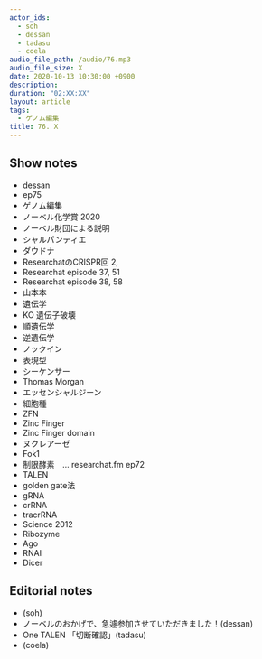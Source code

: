 ```yaml
---
actor_ids:
  - soh
  - dessan
  - tadasu
  - coela
audio_file_path: /audio/76.mp3
audio_file_size: X
date: 2020-10-13 10:30:00 +0900
description: 
duration: "02:XX:XX"
layout: article
tags:
  - ゲノム編集
title: 76. X
---
```

## Show notes
- dessan
- ep75
- ゲノム編集
- ノーベル化学賞 2020
- ノーベル財団による説明
- シャルパンティエ
- ダウドナ
- ResearchatのCRISPR回 2, 
- Researchat episode 37, 51
- Researchat episode  38, 58
- 山本本
- 遺伝学
- KO 遺伝子破壊
- 順遺伝学
- 逆遺伝学
- ノックイン
- 表現型
- シーケンサー
- Thomas Morgan
- エッセンシャルジーン
- 細胞種
- ZFN
- Zinc Finger
- Zinc Finger domain
- ヌクレアーゼ
- Fok1
- 制限酵素　... researchat.fm ep72
- TALEN
- golden gate法
- gRNA
- crRNA
- tracrRNA
- Science 2012
- Ribozyme
- Ago
- RNAI
- Dicer

## Editorial notes
- (soh)
- ノーベルのおかげで、急遽参加させていただきました！(dessan)
- One TALEN 「切断確認」(tadasu)
- (coela)

